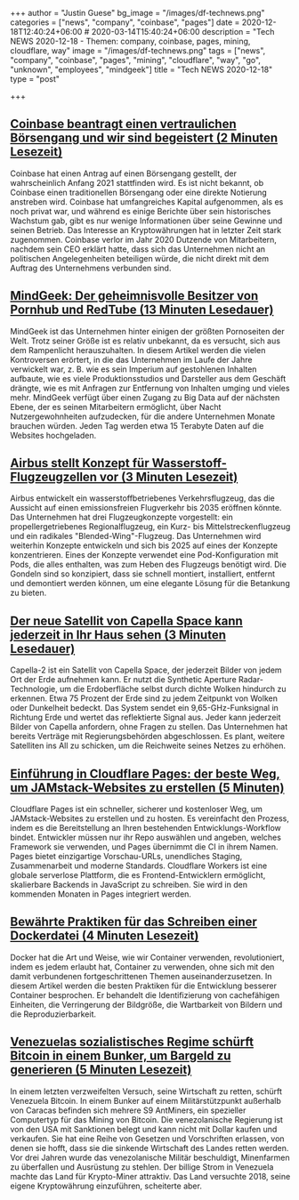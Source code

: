 +++
author = "Justin Guese"
bg_image = "/images/df-technews.png"
categories = ["news", "company", "coinbase", "pages"]
date = 2020-12-18T12:40:24+06:00 # 2020-03-14T15:40:24+06:00
description = "Tech NEWS 2020-12-18 - Themen: company, coinbase, pages, mining, cloudflare, way"
image = "/images/df-technews.png"
tags = ["news", "company", "coinbase", "pages", "mining", "cloudflare", "way", "go", "unknown", "employees", "mindgeek"]
title = "Tech NEWS 2020-12-18"
type = "post"

+++

## [Coinbase beantragt einen vertraulichen Börsengang und wir sind begeistert (2 Minuten Lesezeit)](https://techcrunch.com/2020/12/17/coinbase-files-to-go-public-confidentially-and-were-hyped//1/01000176758878df-a32c2a58-280d-4578-9504-6aaea98e4934-000000/MT8A2x4BXTdgGF6v0QeG70Nc0YrIpBoOzJbsyf_w8vs=172)

 Coinbase hat einen Antrag auf einen Börsengang gestellt, der wahrscheinlich Anfang 2021 stattfinden wird. Es ist nicht bekannt, ob Coinbase einen traditionellen Börsengang oder eine direkte Notierung anstreben wird. Coinbase hat umfangreiches Kapital aufgenommen, als es noch privat war, und während es einige Berichte über sein historisches Wachstum gab, gibt es nur wenige Informationen über seine Gewinne und seinen Betrieb. Das Interesse an Kryptowährungen hat in letzter Zeit stark zugenommen. Coinbase verlor im Jahr 2020 Dutzende von Mitarbeitern, nachdem sein CEO erklärt hatte, dass sich das Unternehmen nicht an politischen Angelegenheiten beteiligen würde, die nicht direkt mit dem Auftrag des Unternehmens verbunden sind.

## [MindGeek: Der geheimnisvolle Besitzer von Pornhub und RedTube (13 Minuten Lesedauer)](https://arstechnica.com/tech-policy/2020/12/mindgeek-the-secretive-owner-of-pornhub-and-redtube//1/01000176758878df-a32c2a58-280d-4578-9504-6aaea98e4934-000000/GaZNg_yC6HgD9kTsIOTorqnxshJwtENuz0o2pK9VTq0=172)

 MindGeek ist das Unternehmen hinter einigen der größten Pornoseiten der Welt. Trotz seiner Größe ist es relativ unbekannt, da es versucht, sich aus dem Rampenlicht herauszuhalten. In diesem Artikel werden die vielen Kontroversen erörtert, in die das Unternehmen im Laufe der Jahre verwickelt war, z. B. wie es sein Imperium auf gestohlenen Inhalten aufbaute, wie es viele Produktionsstudios und Darsteller aus dem Geschäft drängte, wie es mit Anfragen zur Entfernung von Inhalten umging und vieles mehr. MindGeek verfügt über einen Zugang zu Big Data auf der nächsten Ebene, der es seinen Mitarbeitern ermöglicht, über Nacht Nutzergewohnheiten aufzudecken, für die andere Unternehmen Monate brauchen würden. Jeden Tag werden etwa 15 Terabyte Daten auf die Websites hochgeladen.

## [Airbus stellt Konzept für Wasserstoff-Flugzeugzellen vor (3 Minuten Lesezeit)](https://www.euractiv.com/section/aerospace/news/airbus-reveals-hydrogen-plane-pods-concept//1/01000176758878df-a32c2a58-280d-4578-9504-6aaea98e4934-000000/oX0btT-uJBxtTMA7pJHDHzyl-2kHmBA39pQwrLEcPxM=172)

 Airbus entwickelt ein wasserstoffbetriebenes Verkehrsflugzeug, das die Aussicht auf einen emissionsfreien Flugverkehr bis 2035 eröffnen könnte. Das Unternehmen hat drei Flugzeugkonzepte vorgestellt: ein propellergetriebenes Regionalflugzeug, ein Kurz- bis Mittelstreckenflugzeug und ein radikales "Blended-Wing"-Flugzeug. Das Unternehmen wird weiterhin Konzepte entwickeln und sich bis 2025 auf eines der Konzepte konzentrieren. Eines der Konzepte verwendet eine Pod-Konfiguration mit Pods, die alles enthalten, was zum Heben des Flugzeugs benötigt wird. Die Gondeln sind so konzipiert, dass sie schnell montiert, installiert, entfernt und demontiert werden können, um eine elegante Lösung für die Betankung zu bieten.

## [Der neue Satellit von Capella Space kann jederzeit in Ihr Haus sehen (3 Minuten Lesedauer)](https://www.inputmag.com/tech/capella-spaces-new-satellite-can-see-into-your-house-at-any-time/1/01000176758878df-a32c2a58-280d-4578-9504-6aaea98e4934-000000/M5UuUQg5LGxv_uH-TPKyHyvlt9CKMXwqN4u3BA6sYhA=172)

 Capella-2 ist ein Satellit von Capella Space, der jederzeit Bilder von jedem Ort der Erde aufnehmen kann. Er nutzt die Synthetic Aperture Radar-Technologie, um die Erdoberfläche selbst durch dichte Wolken hindurch zu erkennen. Etwa 75 Prozent der Erde sind zu jedem Zeitpunkt von Wolken oder Dunkelheit bedeckt. Das System sendet ein 9,65-GHz-Funksignal in Richtung Erde und wertet das reflektierte Signal aus. Jeder kann jederzeit Bilder von Capella anfordern, ohne Fragen zu stellen. Das Unternehmen hat bereits Verträge mit Regierungsbehörden abgeschlossen. Es plant, weitere Satelliten ins All zu schicken, um die Reichweite seines Netzes zu erhöhen.

## [Einführung in Cloudflare Pages: der beste Weg, um JAMstack-Websites zu erstellen (5 Minuten)](https://blog.cloudflare.com/cloudflare-pages//1/01000176758878df-a32c2a58-280d-4578-9504-6aaea98e4934-000000/heHD0pkg6BicdYtJDyczUfdcWiGP7zClXyXGuoJkY7w=172)

 Cloudflare Pages ist ein schneller, sicherer und kostenloser Weg, um JAMstack-Websites zu erstellen und zu hosten. Es vereinfacht den Prozess, indem es die Bereitstellung an Ihren bestehenden Entwicklungs-Workflow bindet. Entwickler müssen nur ihr Repo auswählen und angeben, welches Framework sie verwenden, und Pages übernimmt die CI in ihrem Namen. Pages bietet einzigartige Vorschau-URLs, unendliches Staging, Zusammenarbeit und moderne Standards. Cloudflare Workers ist eine globale serverlose Plattform, die es Frontend-Entwicklern ermöglicht, skalierbare Backends in JavaScript zu schreiben. Sie wird in den kommenden Monaten in Pages integriert werden.

## [Bewährte Praktiken für das Schreiben einer Dockerdatei (4 Minuten Lesezeit)](https://blog.bitsrc.io/best-practices-for-writing-a-dockerfile-68893706c3/1/01000176758878df-a32c2a58-280d-4578-9504-6aaea98e4934-000000/3IVHKbSwuPsKaYPQPIwTqwcEg_s8T4uQut_xIlG-Ah0=172)

 Docker hat die Art und Weise, wie wir Container verwenden, revolutioniert, indem es jedem erlaubt hat, Container zu verwenden, ohne sich mit den damit verbundenen fortgeschrittenen Themen auseinanderzusetzen. In diesem Artikel werden die besten Praktiken für die Entwicklung besserer Container besprochen. Er behandelt die Identifizierung von cachefähigen Einheiten, die Verringerung der Bildgröße, die Wartbarkeit von Bildern und die Reproduzierbarkeit.

## [Venezuelas sozialistisches Regime schürft Bitcoin in einem Bunker, um Bargeld zu generieren (5 Minuten Lesezeit)](https://www.vice.com/en/article/k7a3j3/venezuelas-socialist-regime-is-mining-bitcoin-in-a-bunker-to-generate-cash/1/01000176758878df-a32c2a58-280d-4578-9504-6aaea98e4934-000000/uZRp7-0lPd2m9WypQf51Hg7Kdt8O_Wy3eJNZ4dnDXAw=172)

 In einem letzten verzweifelten Versuch, seine Wirtschaft zu retten, schürft Venezuela Bitcoin. In einem Bunker auf einem Militärstützpunkt außerhalb von Caracas befinden sich mehrere S9 AntMiners, ein spezieller Computertyp für das Mining von Bitcoin. Die venezolanische Regierung ist von den USA mit Sanktionen belegt und kann nicht mit Dollar kaufen und verkaufen. Sie hat eine Reihe von Gesetzen und Vorschriften erlassen, von denen sie hofft, dass sie die sinkende Wirtschaft des Landes retten werden. Vor drei Jahren wurde das venezolanische Militär beschuldigt, Minenfarmen zu überfallen und Ausrüstung zu stehlen. Der billige Strom in Venezuela machte das Land für Krypto-Miner attraktiv. Das Land versuchte 2018, seine eigene Kryptowährung einzuführen, scheiterte aber.

